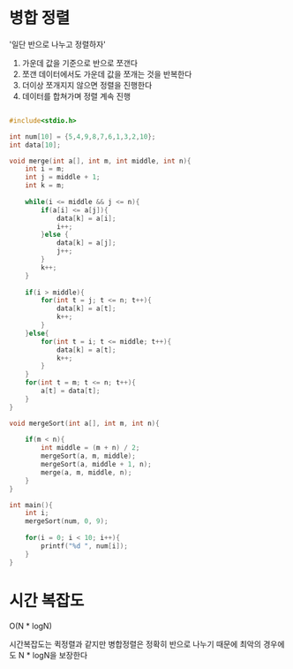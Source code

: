 # 병합 정렬

'일단 반으로 나누고 정렬하자'

1. 가운데 값을 기준으로 반으로 쪼갠다
2. 쪼갠 데이터에서도 가운데 값을 쪼개는 것을 반복한다
3. 더이상 쪼개지지 않으면 정렬을 진행한다
4. 데이터를 합쳐가며 정렬 계속 진행

```c

#include<stdio.h>

int num[10] = {5,4,9,8,7,6,1,3,2,10};
int data[10];

void merge(int a[], int m, int middle, int n){
	int i = m;
	int j = middle + 1;
	int k = m;
	
	while(i <= middle && j <= n){
		if(a[i] <= a[j]){
			data[k] = a[i];
			i++;
		}else {
			data[k] = a[j];
			j++;
		}
		k++;
	}
	
	if(i > middle){
		for(int t = j; t <= n; t++){
			data[k] = a[t];
			k++;
		}
	}else{
		for(int t = i; t <= middle; t++){
			data[k] = a[t];
			k++;
		}
	}
	for(int t = m; t <= n; t++){
		a[t] = data[t];
	}
}

void mergeSort(int a[], int m, int n){
	
	if(m < n){
		int middle = (m + n) / 2;
		mergeSort(a, m, middle);
		mergeSort(a, middle + 1, n);
		merge(a, m, middle, n);	
	}
}

int main(){
	int i;
	mergeSort(num, 0, 9);
	
	for(i = 0; i < 10; i++){
		printf("%d ", num[i]);
	}
}

```

# 시간 복잡도

O(N * logN)

시간복잡도는 퀵정렬과 같지만 병합정렬은 정확히 반으로 나누기 때문에 최악의 경우에도 N * logN을 보장한다 
